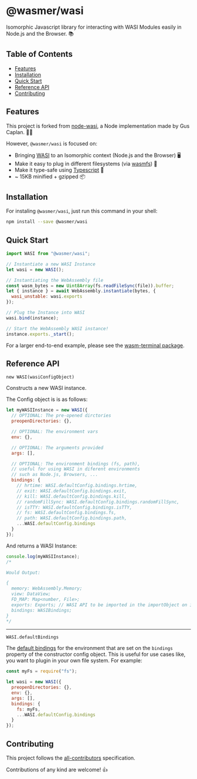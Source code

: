 # @wasmer/wasi

Isomorphic Javascript library for interacting with WASI Modules easily in Node.js and the Browser. 📚

## Table of Contents

- [Features](#features)
- [Installation](#installation)
- [Quick Start](#quick-start)
- [Reference API](#reference-api)
- [Contributing](#contributing)

## Features

This project is forked from [node-wasi](https://github.com/devsnek/node-wasi), a Node implementation made by Gus Caplan. 🙏😄

However, `@wasmer/wasi` is focused on:

- Bringing [WASI](https://wasi.dev/) to an Isomorphic context (Node.js and the Browser) 🖥️
- Make it easy to plug in different filesystems (via [wasmfs](https://github.com/wasmerio/wasmer-js/tree/master/packages/wasmfs)) 📂
- Make it type-safe using [Typescript](http://www.typescriptlang.org/) 👷
- ~ 15KB minified + gzipped 📦

## Installation

For instaling `@wasmer/wasi`, just run this command in your shell:

```bash
npm install --save @wasmer/wasi
```

## Quick Start

```js
import WASI from "@wasmer/wasi";

// Instantiate a new WASI Instance
let wasi = new WASI();

// Instantiating the WebAssembly file
const wasm_bytes = new Uint8Array(fs.readFileSync(file)).buffer;
let { instance } = await WebAssembly.instantiate(bytes, {
  wasi_unstable: wasi.exports
});

// Plug the Instance into WASI
wasi.bind(instance);

// Start the WebAssembly WASI instance!
instance.exports._start();
```

For a larger end-to-end example, please see the [wasm-terminal package](https://github.com/wasmerio/wasmer-js/tree/master/packages/wasm-terminal).

## Reference API

`new WASI(wasiConfigObject)`

Constructs a new WASI instance.

The Config object is is as follows:

```js
let myWASIInstance = new WASI({
  // OPTIONAL: The pre-opened dirctories
  preopenDirectories: {},

  // OPTIONAL: The environment vars
  env: {},

  // OPTIONAL: The arguments provided
  args: [],

  // OPTIONAL: The environment bindings (fs, path),
  // useful for using WASI in diferent environments
  // such as Node.js, Browsers, ...
  bindings: {
    // hrtime: WASI.defaultConfig.bindings.hrtime,
    // exit: WASI.defaultConfig.bindings.exit,
    // kill: WASI.defaultConfig.bindings.kill,
    // randomFillSync: WASI.defaultConfig.bindings.randomFillSync,
    // isTTY: WASI.defaultConfig.bindings.isTTY,
    // fs: WASI.defaultConfig.bindings.fs,
    // path: WASI.defaultConfig.bindings.path,
    ...WASI.defaultConfig.bindings
  }
});
```

And returns a WASI Instance:

```js
console.log(myWASIInstance);
/*

Would Output:

{
  memory: WebAssembly.Memory;
  view: DataView;
  FD_MAP: Map<number, File>;
  exports: Exports; // WASI API to be imported in the importObject on instantiation.
  bindings: WASIBindings;
}
*/
```

---

`WASI.defaultBindings`

The [default bindings](./lib/bindings) for the environment that are set on the `bindings` property of the constructor config object. This is useful for use cases like, you want to plugin in your own file system. For example:

```js
const myFs = require("fs");

let wasi = new WASI({
  preopenDirectories: {},
  env: {},
  args: [],
  bindings: {
    fs: myFs,
    ...WASI.defaultConfig.bindings
  }
});
```

## Contributing

This project follows the [all-contributors](https://github.com/kentcdodds/all-contributors) specification.

Contributions of any kind are welcome! 👍
